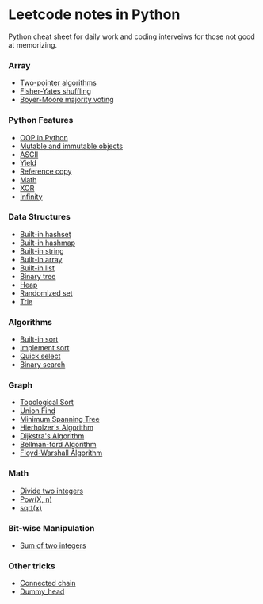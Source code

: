# Leetcode notes in Python 
Python cheat sheet for daily work and coding interveiws for those not good at memorizing.

### Array
* [Two-pointer algorithms]()
* [Fisher-Yates shuffling]()
* [Boyer-Moore majority voting](https://github.com/Wentao-Shi/Python-cheat-sheet/blob/main/algorithms/boyer-moore-voting.md)

### Python Features
* [OOP in Python](https://github.com/Wentao-Shi/Python-cheat-sheet/blob/main/python_features/OOP.md)
* [Mutable and immutable objects](https://github.com/Wentao-Shi/Python-cheat-sheet/blob/main/python_features/mutable-vs-immutable.md)
* [ASCII](https://github.com/Wentao-Shi/Python-cheat-sheet/blob/main/python_features/ascii.md)
* [Yield](https://github.com/Wentao-Shi/Python-cheat-sheet/blob/main/python_features/python_yield.md)
* [Reference copy](https://github.com/Wentao-Shi/Python-cheat-sheet/blob/main/python_features/python_reference_copy.md)
* [Math](https://github.com/Wentao-Shi/Python-cheat-sheet/blob/main/python_features/python_math.md)
* [XOR](https://github.com/Wentao-Shi/Python-cheat-sheet/blob/main/python_features/python_xor.md)
* [Infinity](https://github.com/Wentao-Shi/Python-cheat-sheet/blob/main/python_features/python_infinity.md)

### Data Structures
* [Built-in hashset](https://github.com/Wentao-Shi/Python-cheat-sheet/blob/main/data_structures/built_in_hashset.md)
* [Built-in hashmap](https://github.com/Wentao-Shi/Python-cheat-sheet/blob/main/data_structures/built_in_hashmap.md)
* [Built-in string](https://github.com/Wentao-Shi/Python-cheat-sheet/blob/main/data_structures/built_in_string.md)
* [Built-in array](https://github.com/Wentao-Shi/Python-cheat-sheet/blob/main/data_structures/built_in_array.md)
* [Built-in list](https://github.com/Wentao-Shi/Python-cheat-sheet/blob/main/data_structures/built_in_list.md)
* [Binary tree](https://github.com/Wentao-Shi/Python-cheat-sheet/blob/main/data_structures/binary_tree.md)
* [Heap](https://github.com/Wentao-Shi/Python-cheat-sheet/blob/main/data_structures/heap.md)
* [Randomized set](https://github.com/Wentao-Shi/Python-cheat-sheet/blob/main/data_structures/randomizedSet.md)
* [Trie](https://github.com/shiwentao00/Python-cheat-sheet/blob/main/data_structures/trie.md)

### Algorithms
* [Built-in sort](https://github.com/Wentao-Shi/Python-cheat-sheet/blob/main/algorithms/built_in_sort.md)
* [Implement sort](https://github.com/Wentao-Shi/Python-cheat-sheet/blob/main/algorithms/implement_sort.md)
* [Quick select](https://github.com/shiwentao00/Python-cheat-sheet/blob/main/algorithms/quick_select.md)
* [Binary search](https://github.com/Wentao-Shi/Python-cheat-sheet/blob/main/algorithms/binary_search.md)


### Graph
* [Topological Sort](https://github.com/shiwentao00/Python-cheat-sheet/blob/main/graph/topological_sort.md)
* [Union Find](https://github.com/shiwentao00/Python-cheat-sheet/blob/main/graph/union_find.md)
* [Minimum Spanning Tree](https://github.com/shiwentao00/Python-cheat-sheet/blob/main/graph/minimum_spanning_tree.md)
* [Hierholzer's Algorithm](https://github.com/shiwentao00/Python-cheat-sheet/blob/main/graph/hierholzer.md)
* [Dijkstra's Algorithm](https://github.com/Wentao-Shi/Python-cheat-sheet/blob/main/graph/dijkstra.md)
* [Bellman-ford Algorithm](https://github.com/Python-cheat-sheet/blob/main/graph/bellman-ford.md)
* [Floyd-Warshall Algorithm](https://github.com/Wentao-Shi/Python-cheat-sheet/blob/main/graph/floyd-warshall.md)

### Math
* [Divide two integers]()
* [Pow(X, n)]()
* [sqrt(x)]()

### Bit-wise Manipulation
* [Sum of two integers](https://github.com/shiwentao00/Python-cheat-sheet/blob/main/bit_manipulation/add_two_ints.md)

### Other tricks
* [Connected chain](https://github.com/Wentao-Shi/Python-cheat-sheet/blob/main/other_tricks/trick_connected_chain.md)
* [Dummy_head](https://github.com/Wentao-Shi/Python-cheat-sheet/blob/main/other_tricks/trick_linked_list.md)

